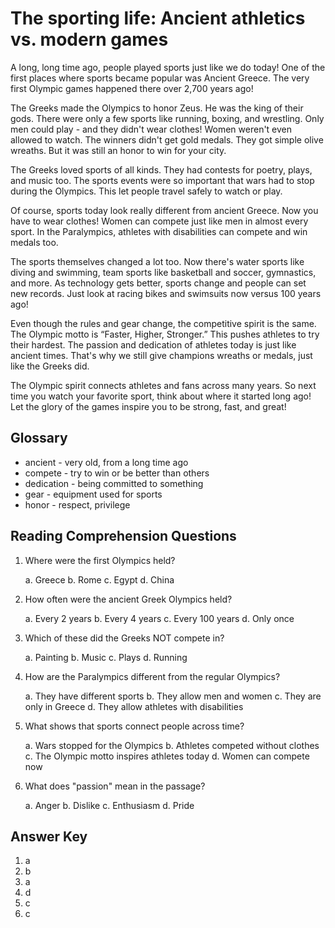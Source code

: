 # The sporting life: Ancient athletics vs. modern games

A long, long time ago, people played sports just like we do today! One of the first places where sports became popular was Ancient Greece. The very first Olympic games happened there over 2,700 years ago!

The Greeks made the Olympics to honor Zeus. He was the king of their gods. There were only a few sports like running, boxing, and wrestling. Only men could play - and they didn't wear clothes! Women weren't even allowed to watch. The winners didn't get gold medals. They got simple olive wreaths. But it was still an honor to win for your city.

The Greeks loved sports of all kinds. They had contests for poetry, plays, and music too. The sports events were so important that wars had to stop during the Olympics. This let people travel safely to watch or play.

Of course, sports today look really different from ancient Greece. Now you have to wear clothes! Women can compete just like men in almost every sport. In the Paralympics, athletes with disabilities can compete and win medals too.

The sports themselves changed a lot too. Now there's water sports like diving and swimming, team sports like basketball and soccer, gymnastics, and more. As technology gets better, sports change and people can set new records. Just look at racing bikes and swimsuits now versus 100 years ago!

Even though the rules and gear change, the competitive spirit is the same. The Olympic motto is “Faster, Higher, Stronger.” This pushes athletes to try their hardest. The passion and dedication of athletes today is just like ancient times. That's why we still give champions wreaths or medals, just like the Greeks did.

The Olympic spirit connects athletes and fans across many years. So next time you watch your favorite sport, think about where it started long ago! Let the glory of the games inspire you to be strong, fast, and great!

## Glossary

- ancient - very old, from a long time ago
- compete - try to win or be better than others
- dedication - being committed to something
- gear - equipment used for sports
- honor - respect, privilege

## Reading Comprehension Questions

1. Where were the first Olympics held?

   a. Greece
   b. Rome
   c. Egypt
   d. China  

2. How often were the ancient Greek Olympics held?

   a. Every 2 years
   b. Every 4 years
   c. Every 100 years
   d. Only once

3. Which of these did the Greeks NOT compete in?

   a. Painting
   b. Music
   c. Plays
   d. Running

4. How are the Paralympics different from the regular Olympics?

   a. They have different sports
   b. They allow men and women
   c. They are only in Greece
   d. They allow athletes with disabilities

5. What shows that sports connect people across time?

   a. Wars stopped for the Olympics
   b. Athletes competed without clothes
   c. The Olympic motto inspires athletes today
   d. Women can compete now

6. What does "passion" mean in the passage?

   a. Anger
   b. Dislike
   c. Enthusiasm
   d. Pride

## Answer Key

1. a
2. b
3. a  
4. d
5. c
6. c
